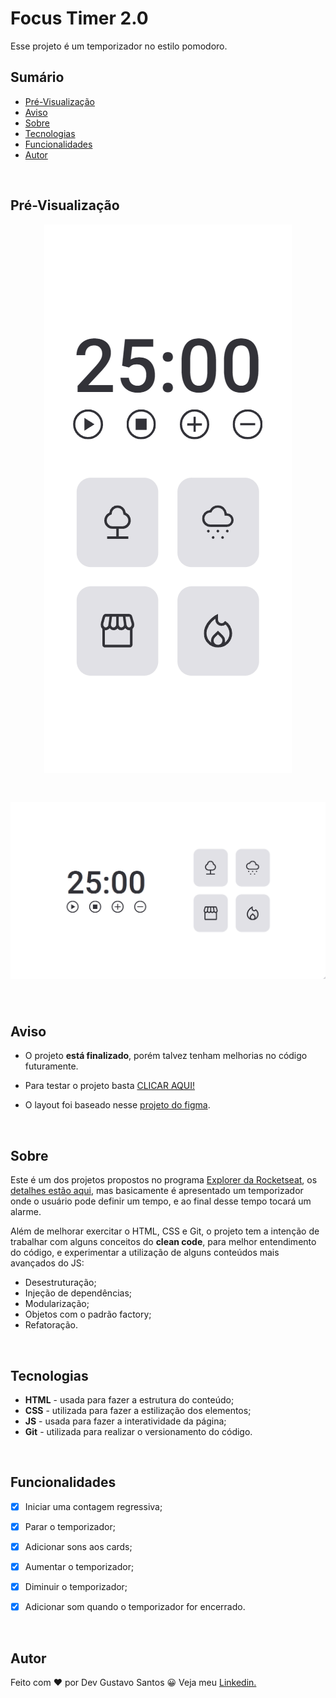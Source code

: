# Focus Timer 2.0

Esse projeto é um temporizador no estilo pomodoro.

## Sumário
- [Pré-Visualização](#pré-visualização)
- [Aviso](#aviso)
- [Sobre](#sobre)
- [Tecnologias](#tecnologias)
- [Funcionalidades](#funcionalidades)
- [Autor](#autor)

</br>

## Pré-Visualização

<h1 align="center" style="max-width: 412px; margin: auto;">
    <img src="./assets/image/preview/mobile.gif" alt="gif da versão mobile">
</h1>

<h1 align="center">
    <img src="./assets/image/preview/desktop.gif" alt="gif da versão desktop">
</h1>

</br>

## Aviso

- O projeto **está finalizado**, porém talvez tenham melhorias no código futuramente.

- Para testar o projeto basta [CLICAR AQUI!](https://devgustavosantos.github.io/focus-timer-2.0/)

- O layout foi baseado nesse [projeto do figma](https://www.figma.com/file/GcRnm4iTXRz19INHUmBZVQ/Stage-05-Focus-Timer-2.0-Copy).

</br>

## Sobre

Este é um dos projetos propostos no programa [Explorer da Rocketseat](https://www.rocketseat.com.br/explorer), os [detalhes estão aqui](https://efficient-sloth-d85.notion.site/FocusTimer-Vers-o-2-0-2e273fa9212a432eae6b51dda3c69594), mas basicamente é apresentado um temporizador onde o usuário pode definir um tempo, e ao final desse tempo tocará um alarme.

Além de melhorar exercitar o HTML, CSS e Git, o projeto tem a intenção de trabalhar com alguns conceitos do **clean code**, para melhor entendimento do código, e experimentar a utilização de alguns conteúdos mais avançados do JS:
- Desestruturação;
- Injeção de dependências;
- Modularização;
- Objetos com o padrão factory;
- Refatoração.

</br>

## Tecnologias

- **HTML** - usada para fazer a estrutura do conteúdo;
- **CSS** - utilizada para fazer a estilização dos elementos;
- **JS** - usada para fazer a interatividade da página;
- **Git** - utilizada para realizar o versionamento do código.

</br>

## Funcionalidades

- [x]  Iniciar uma contagem regressiva;
- [x]  Parar o temporizador;
- [x]  Adicionar sons aos cards;
- [x]  Aumentar o temporizador;
- [x]  Diminuir o temporizador;  
- [x]  Adicionar som quando o temporizador for encerrado.


</br>

## Autor

Feito com ❤ por Dev Gustavo Santos 😀 Veja meu [Linkedin.](https://www.linkedin.com/in/devgustavosantos/)
